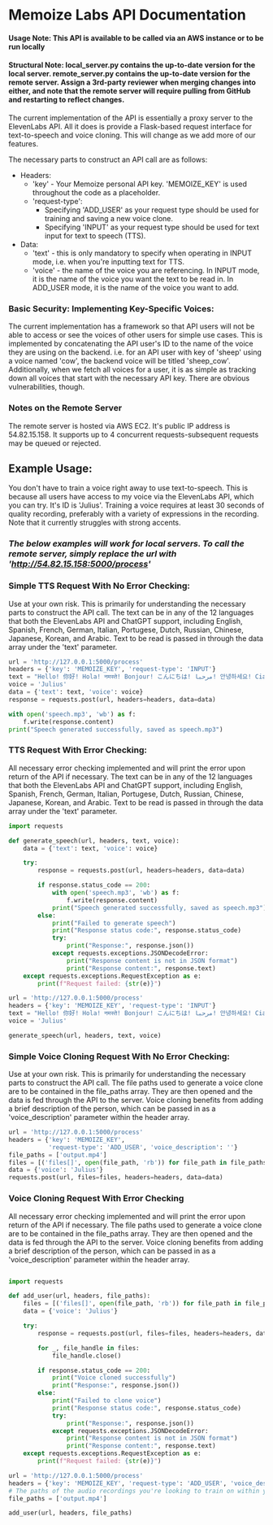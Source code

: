 # Memoize Labs API Documentation

#### Usage Note: This API is available to be called via an AWS instance or to be run locally

#### Structural Note: local_server.py contains the up-to-date version for the local server. remote_server.py contains the up-to-date version for the remote server. Assign a 3rd-party reviewer when merging changes into either, and note that the remote server will require pulling from GitHub and restarting to reflect changes. 

The current implementation of the API is essentially a proxy server to the ElevenLabs API. All it does is provide a Flask-based request interface for text-to-speech and voice cloning. This will change as we add more of our features. 

The necessary parts to construct an API call are as follows:

+ Headers:
  + 'key' - Your Memoize personal API key. 'MEMOIZE_KEY' is used throughout the code as a placeholder. 
  + 'request-type':
    + Specifying 'ADD_USER' as your request type should be used for training and saving a new voice clone.
    + Specifying 'INPUT' as your request type should be used for text input for text to speech (TTS).
+ Data:
  + 'text' - this is only mandatory to specify when operating in INPUT mode, i.e. when you're inputting text for TTS.
  + 'voice' - the name of the voice you are referencing. In INPUT mode, it is the name of the voice you want the text to be read in. In ADD_USER mode, it is the name of the voice you want to add.

### Basic Security: Implementing Key-Specific Voices:

The current implementation has a framework so that API users will not be able to access or see the voices of other users for simple use cases. This is implemented by concatenating the API user's ID to the name of the voice they are using on the backend. i.e. for an API user with key of 'sheep' using a voice named 'cow', the backend voice will be titled 'sheep_cow'. Additionally, when we fetch all voices for a user, it is as simple as tracking down all voices that start with the necessary API key. There are obvious vulnerabilities, though. 

### Notes on the Remote Server
The remote server is hosted via AWS EC2. It's public IP address is 54.82.15.158. It supports up to 4 concurrent requests-subsequent requests may be queued or rejected. 

## Example Usage:

You don't have to train a voice right away to use text-to-speech. This is because all users have access to my voice via the ElevenLabs API, which you can try. It's ID is 'Julius'. 
Training a voice requires at least 30 seconds of quality recording, preferably with a variety of expressions in the recording. Note that it currently struggles with strong accents. 

### _The below examples will work for local servers. To call the remote server, simply replace the url with 'http://54.82.15.158:5000/process'_

### Simple TTS Request With No Error Checking:
Use at your own risk. This is primarily for understanding the necessary parts to construct the API call. 
The text can be in any of the 12 languages that both the ElevenLabs API and ChatGPT support, including English, Spanish, French, German, Italian, Portugese, Dutch, Russian, Chinese, Japanese, Korean, and Arabic. Text to be read is passed in through the data array under the 'text' parameter. 

```python
url = 'http://127.0.0.1:5000/process'
headers = {'key': 'MEMOIZE_KEY', 'request-type': 'INPUT'}
text = "Hello! 你好! Hola! नमस्ते! Bonjour! こんにちは! مرحبا! 안녕하세요! Ciao! Cześć! Привіт! வணக்கம்!"
voice = 'Julius'
data = {'text': text, 'voice': voice}
response = requests.post(url, headers=headers, data=data)

with open('speech.mp3', 'wb') as f:
    f.write(response.content)
print("Speech generated successfully, saved as speech.mp3")
```

### TTS Request With Error Checking:
All necessary error checking implemented and will print the error upon return of the API if necessary. 
The text can be in any of the 12 languages that both the ElevenLabs API and ChatGPT support, including English, Spanish, French, German, Italian, Portugese, Dutch, Russian, Chinese, Japanese, Korean, and Arabic. Text to be read is passed in through the data array under the 'text' parameter. 

```python
import requests

def generate_speech(url, headers, text, voice):
    data = {'text': text, 'voice': voice}

    try:
        response = requests.post(url, headers=headers, data=data)

        if response.status_code == 200:
            with open('speech.mp3', 'wb') as f:
                f.write(response.content)
            print("Speech generated successfully, saved as speech.mp3")
        else:
            print("Failed to generate speech")
            print("Response status code:", response.status_code)
            try:
                print("Response:", response.json())
            except requests.exceptions.JSONDecodeError:
                print("Response content is not in JSON format")
                print("Response content:", response.text)
    except requests.exceptions.RequestException as e:
        print(f"Request failed: {str(e)}")

url = 'http://127.0.0.1:5000/process'
headers = {'key': 'MEMOIZE_KEY', 'request-type': 'INPUT'}
text = "Hello! 你好! Hola! नमस्ते! Bonjour! こんにちは! مرحبا! 안녕하세요! Ciao! Cześć! Привіт! வணக்கம்!"
voice = 'Julius'

generate_speech(url, headers, text, voice)
```

### Simple Voice Cloning Request With No Error Checking:
Use at your own risk. This is primarily for understanding the necessary parts to construct the API call. 
The file paths used to generate a voice clone are to be contained in the file_paths array. They are then opened and the data is fed through the API to the server. 
Voice cloning benefits from adding a brief description of the person, which can be passed in as a 'voice_description' parameter within the header array. 


```python
url = 'http://127.0.0.1:5000/process'
headers = {'key': 'MEMOIZE_KEY',
           'request-type': 'ADD_USER', 'voice_description': ''}
file_paths = ['output.mp4']
files = [('files[]', open(file_path, 'rb')) for file_path in file_paths]
data = {'voice': 'Julius'}
requests.post(url, files=files, headers=headers, data=data)
```

### Voice Cloning Request With Error Checking
All necessary error checking implemented and will print the error upon return of the API if necessary. 
The file paths used to generate a voice clone are to be contained in the file_paths array. They are then opened and the data is fed through the API to the server. 
Voice cloning benefits from adding a brief description of the person, which can be passed in as a 'voice_description' parameter within the header array. 

```python

import requests

def add_user(url, headers, file_paths):
    files = [('files[]', open(file_path, 'rb')) for file_path in file_paths]
    data = {'voice': 'Julius'}

    try:
        response = requests.post(url, files=files, headers=headers, data=data)

        for _, file_handle in files:
            file_handle.close()

        if response.status_code == 200:
            print("Voice cloned successfully")
            print("Response:", response.json())
        else:
            print("Failed to clone voice")
            print("Response status code:", response.status_code)
            try:
                print("Response:", response.json())
            except requests.exceptions.JSONDecodeError:
                print("Response content is not in JSON format")
                print("Response content:", response.text)
    except requests.exceptions.RequestException as e:
        print(f"Request failed: {str(e)}")

url = 'http://127.0.0.1:5000/process'
headers = {'key': 'MEMOIZE_KEY', 'request-type': 'ADD_USER', 'voice_description': ''}
# The paths of the audio recordings you're looking to train on within your local directory
file_paths = ['output.mp4']

add_user(url, headers, file_paths)
```
